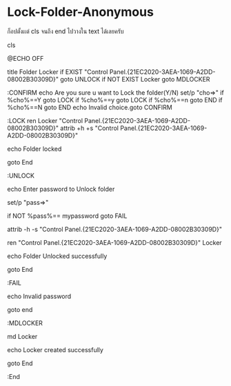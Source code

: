 # Lock-Folder-Anonymous
ก็อปตั้งเเต่ cls จนถึง end ไปวางใน text ได้เลยครับ

cls
 
@ECHO OFF
 
title Folder Locker
if EXIST "Control Panel.{21EC2020-3AEA-1069-A2DD-08002B30309D}" goto UNLOCK
if NOT EXIST Locker goto MDLOCKER

:CONFIRM
echo Are you sure u want to Lock the folder(Y/N)
set/p "cho=>"
if %cho%==Y goto LOCK
if %cho%==y goto LOCK
if %cho%==n goto END
if %cho%==N goto END
echo Invalid choice.goto CONFIRM

:LOCK
ren Locker "Control Panel.{21EC2020-3AEA-1069-A2DD-08002B30309D}"
attrib +h +s "Control Panel.{21EC2020-3AEA-1069-A2DD-08002B30309D}"
 
echo Folder locked
 
goto End

:UNLOCK
 
echo Enter password to Unlock folder
 
set/p "pass=>"
 
if NOT %pass%== mypassword goto FAIL
 
attrib -h -s "Control Panel.{21EC2020-3AEA-1069-A2DD-08002B30309D}"
 
 
ren "Control Panel.{21EC2020-3AEA-1069-A2DD-08002B30309D}" Locker
 
echo Folder Unlocked successfully
 
goto End

:FAIL
 
echo Invalid password
 
goto end

:MDLOCKER
 
md Locker
 
echo Locker created successfully
 
goto End

:End

